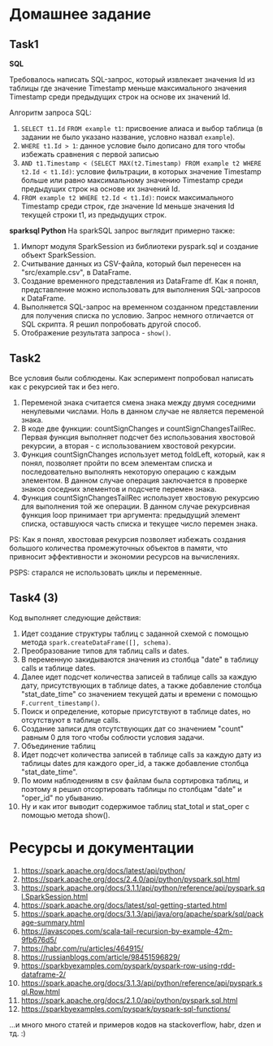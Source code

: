 # Домашнее задание 

## Task1

**SQL**

Требовалось написать SQL-запрос, который извлекает значения Id из таблицы где значение Timestamp меньше максимального значения Timestamp среди предыдущих строк на основе их значений Id.

Алгоритм запроса SQL:

1.  `SELECT t1.Id` 
    `FROM example t1`: присвоение алиаса и выбор таблица (в задании не было указано название, условно назвал `example`).
3.  `WHERE t1.Id > 1`: данное условие было дописано для того чтобы избежать сравнения с первой записью
4.  `AND t1.Timestamp < (SELECT MAX(t2.Timestamp) FROM example t2 WHERE t2.Id < t1.Id)`: условие фильтрации, в которых значение Timestamp больше или равно максимальному значению Timestamp среди предыдущих строк на основе их значений Id.  
4. `FROM example t2 WHERE t2.Id < t1.Id)`: поиск максимального Timestamp среди строк, где значение Id меньше значения Id текущей строки t1, из предыдущих строк.

**sparksql Python**
На sparkSQL запрос выглядит примерно также:

1. Импорт модуля SparkSession из библиотеки pyspark.sql и создание объект SparkSession.
2. Считывание данных из CSV-файла, который был перенесен на "src/example.csv", в DataFrame.
3. Создание временного представления из DataFrame df. Как я понял, представление можно использовать для выполнения SQL-запросов к DataFrame.
4. Выполняется SQL-запрос на временном созданном представлении для получения списка по условию. Запрос немного отличается от SQL скрипта. Я решил попробовать другой способ. 
5. Отображение результата запроса - `show()`.

## Task2

Все условия были соблюдены. Как эсперимент попробовал написать как с рекурсией так и без него.

1. Переменой знака считается смена знака между двумя соседними ненулевыми числами. Ноль в данном случае не является переменой знака.
2. В коде две функции: countSignChanges и countSignChangesTailRec. Первая функция выполняет подсчет без использования хвостовой рекурсии, а вторая - с использованием хвостовой рекурсии.
3. Функция countSignChanges использует метод foldLeft, который, как я понял, позволяет пройти по всем элементам списка и последовательно выполнять некоторую операцию с каждым элементом. В данном случае операция заключается в проверке знаков соседних элементов и подсчете перемен знака.
4. Функция countSignChangesTailRec использует хвостовую рекурсию для выполнения той же операции. В данном случае рекурсивная функция loop принимает три аргумента: предыдущий элемент списка, оставшуюся часть списка и текущее число перемен знака. 

PS: Как я понял, хвостовая рекурсия позволяет избежать создания большого количества промежуточных объектов в памяти, что привносит эффективности и экономии ресурсов на вычислениях.

PSPS: старался не использовать циклы и переменные.

## Task4 (3)
Код выполняет следующие действия:

1. Идет создание структуры таблиц с заданной схемой с помощью метода `spark.createDataFrame([], schema)`.
2. Преобразование типов для таблиц calls и dates.
3. В переменную закидываются значения из столбца "date" в таблицу calls и таблице dates.
4. Далее идет подсчет количества записей в таблице calls за каждую дату, присутствующих в таблице dates, а также добавление столбца "stat_date_time" со значением текущей даты и времени с помощью `F.current_timestamp()`.
5. Поиск и определение, которые присутствуют в таблице dates, но отсутствуют в таблице calls.
6. Создание записи для отсутствующих дат со значением "count" равным 0 для того чтобы соблюсти условия задачи.
7. Объединение таблиц
8. Идет подсчет количества записей в таблице calls за каждую дату из таблицы dates для каждого oper_id, а также добавление столбца "stat_date_time".
9. По моим наблюдениям в csv файлам была сортировка таблиц, и поэтому я решил отсортировать таблицы по столбцам "date" и "oper_id" по убыванию.
10. Ну и как итог выводит содержимое таблиц stat_total и stat_oper с помощью метода show().

# Ресурсы и документации

1. https://spark.apache.org/docs/latest/api/python/
2. https://spark.apache.org/docs/2.4.0/api/python/pyspark.sql.html 
3. https://spark.apache.org/docs/3.1.1/api/python/reference/api/pyspark.sql.SparkSession.html
4. https://spark.apache.org/docs/latest/sql-getting-started.html
5. https://spark.apache.org/docs/3.1.3/api/java/org/apache/spark/sql/package-summary.html
6. https://javascopes.com/scala-tail-recursion-by-example-42m-9fb676d5/
7. https://habr.com/ru/articles/464915/
8. https://russianblogs.com/article/98451596829/
9. https://sparkbyexamples.com/pyspark/pyspark-row-using-rdd-dataframe-2/
10. https://spark.apache.org/docs/3.1.3/api/python/reference/api/pyspark.sql.Row.html
11. https://spark.apache.org/docs/2.1.0/api/python/pyspark.sql.html
12. https://sparkbyexamples.com/pyspark/pyspark-sql-functions/

...и много много статей и примеров кодов на stackoverflow, habr, dzen и тд. :) 